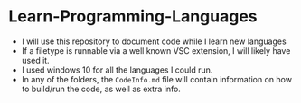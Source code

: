 # Learn-Programming-Languages
* I will use this repository to document code while I learn new languages
* If a filetype is runnable via a well known VSC extension, I will likely have used it.
* I used windows 10 for all the languages I could run.
* In any of the folders, the `CodeInfo.md` file will contain information on how to build/run the code, as well as extra info.